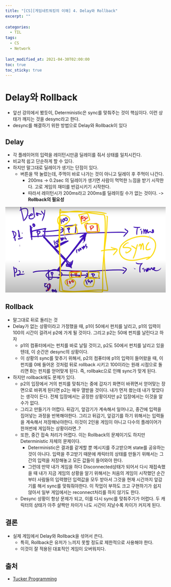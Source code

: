 ```yaml
---
title: "[CS][게임네트워킹의 이해] 4. Delay와 Rollback"
excerpt: ""

categories:
  - TIL
tags:
  - CS
  - Network
 
last_modified_at: 2021-04-30T02:00:00
toc: true
toc_sticky: true
---
```




# Delay와 Rollback

- 앞선 강의에서 봤듯이, Deterministic은 sync를 맞춰주는 것이 핵심이다. 이런 상태가 깨지는 것을 desync라고 한다.
- desync를 해결하기 위한 방법으로 Delay와 Rollback이 있다



## Delay

- 각 플레이어의 입력을 레이턴시만큼 딜레이를 줘서 상태를 일치시킨다.
- 비교적 쉽고 단순하게 할 수 있다.
- 하지만 말그대로 딜레이가 생기는 단점이 있다.
  - 버튼을 딱 눌렀는데, 주먹이 바로 나가는 것이 아니고 딜레이 후 주먹이 나간다.
    - 200ms -> 0.2sec 의 딜레이가 생기면 사람이 먹먹한 느낌을 받기 시작한다. 고로 게임의 재미를 반감시키기 시작한다.
    - 따라서 레이턴시가 200ms라고 200ms를 딜레이킬 수가 없는 것이다.  -> **Rollback의 필요성**

![image-20210430003925331](/assets/post_images/2021-04-30-DelayRollback.assets/image-20210430003925331.png)



## Rollback

- 말그대로 뒤로 돌리는 것
- Delay가 없는 상황이라고 가정했을 때,  p1이 50에서 펀치를 날리고, p1의 입력이 100의 시간이 걸려서 p2에 가게 될 것이다. 그리고 p2는 50에 펀치를 날린다고 하자
  - p1의 컴퓨터에서는 펀치를 바로 날릴 것이고,  p2도 50에서 펀치를 날리고 있을텐데, 이 순간은 desync의 상황이다.
  - 이 상황의 sync를 맞추기 위해서, p2의 컴퓨터에 p1의 입력이 들어왔을 때, 이 펀치를 0에 들어온 것처럼 뒤로 rollback 시키고 100이라는 원래 시점으로 돌리면 B는 펀치를 얻어맞게 된다. 즉, rollbakc으로 인해 sync가 맞게 된다.
- 하지만 rollback에도 문제가 있다.
  - p2의 입장에서 거의 펀치를 맞춰가는 중에 갑자기 화면이 바뀌면서 얻어맞는 장면으로 바뀌게 된다면 p2는 매우 열받을 것이다. 내가 먼저 쐈는데 내가 맞았다는 생각이 든다. 전체 입장에서는 공정한 상황이지만 p2 입장에서는 이것을 알 수가 없다.
  - 그리고 만들기가 어렵다. 뒤감기, 앞감기가 계속해서 일어나고, 중간에 입력을 집어넣는 과정을 반복해야한다. 그리고 뒤감기, 앞감기를 하기 위해서는 입력들을 계속해서 저장해놔야한다. 이것이 2인용 게임이 아니고 다수의 플레이어가 한꺼번에 게임하는 상황이라면..?
  - 또한, 중간 접속 처리가 어렵다. 이는 Rollback의 문제이기도 하지만 Deterministic 자체의 문제이다. 
    - Deterministic은 결과를 같게할 뿐 메시지를 주고받으며 state를 공유하는 것이 아니다. 입력을 주고받기 때문에 캐릭터의 상태를 만들기 위해서는 그간의 입력을 저장해놓고 모든 값들이 들어와야 한다.
    - 그런데 만약 내가 게임을 하다 Disconnected상태가 되어서 다시 재접속했을 때 내가 지금 게임의 상황을 알기 위해서는 처음의 게임이 시작했던 순간부터 사람들의 입력했던 입력값을 모두 받아서 그것을 현재 시간까지 앞감기를 해서 sync를 맞춰줘야한다. 이 작업이 부하도 크고 구현하기가 쉽지 않아서 일부 게임에서는 reconnect처리를 하지 않기도 한다.
  - Desync 상황이 항상 문제가 되고, 이를 다시 sync를 맞춰주기가 어렵다. 두 캐릭터의 상태가 아주 살짝만 차이가 나도 시간이 지날수록 차이가 커지게 된다.



## 결론

- 실제 게임에서 Delay와 Rollback을 섞어서 쓴다.
  - 특히, Rollback은 유저가 느끼지 못할 정도로 제한적으로 사용해야 한다.
  - 이것이 잘 적용된 대표적인 게임이 오버워치다.



## 출처

- [Tucker Programming](https://youtu.be/mW01alKV4fQ)